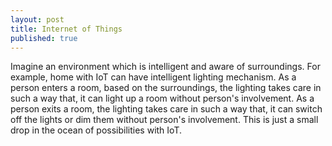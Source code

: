 ```yaml
---
layout: post
title: Internet of Things
published: true
---
```


Imagine an environment which is intelligent and aware of surroundings. 
For example, home with IoT can have intelligent lighting mechanism. As a person enters a room, based on the surroundings, the lighting takes care in such a way that, it can light up a room without person's involvement. As a person exits a room, the lighting takes care in such a way that, it can switch off the lights or dim them without person's involvement. This is just a small drop in the ocean of possibilities with IoT.
